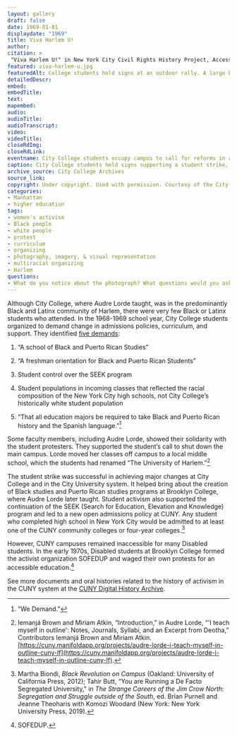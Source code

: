 ```yaml
--- 
layout: gallery
draft: false
date: 1969-01-01
displaydate: "1969"
title: Viva Harlem U!
author: 
citation: >
 "Viva Harlem U!" in New York City Civil Rights History Project, Accessed: [Month Day, Year], https://nyccivilrightshistory.org/gallery/viva-harlem-u.
featured: viva-harlem-u.jpg
featuredAlt: College students hold signs at an outdoor rally. A large banner reads, &quot;Support the Five Demands - Viva Harlem U.&quot;
detailedDescr: 
embed: 
embedTitle: 
text: 
mapembed: 
audio: 
audioTitle: 
audioTranscript: 
video: 
videoTitle: 
closeRdImg: 
closeRdLink: 
eventname: City College students occupy campus to call for reforms in admissions and curriculum.
caption: City College students held signs supporting a student strike, after several months of organizing for changes in curriculum and admissions there and on other City University of New York campuses.
archive_source: City College Archives
source_link: 
copyright: Under copyright. Used with permission. Courtesy of the City College Archives.
categories: 
- Manhattan
- higher education
tags: 
- women's activism
- Black people
- white people
- protest
- curriculum
- organizing
- photography, imagery, & visual representation
- multiracial organizing
- Harlem
questions: 
- What do you notice about the photograph? What questions would you ask to learn more about this protest? 
--- 
```


Although City College, where Audre Lorde taught, was in the predominantly Black and Latinx community of Harlem, there were very few Black or Latinx students who attended. In the 1968-1969 school year, City College students organized to demand change in admissions policies, curriculum, and support. They identified [five demands](/topics/black-latina-women/audre-lorde-cuny/we-demand/):

1. “A school of Black and Puerto Rican Studies”

2. “A freshman orientation for Black and Puerto Rican Students”

3. Student control over the SEEK program

4. Student populations in incoming classes that reflected the racial composition of the New York City high schools, not City College’s historically white student population

5. “That all education majors be required to take Black and Puerto Rican history and the Spanish language.”[^1]

Some faculty members, including Audre Lorde, showed their solidarity with the student protesters. They supported the student’s call to shut down the main campus. Lorde moved her classes off campus to a local middle school, which the students had renamed “The University of Harlem.”[^2]  

The student strike was successful in achieving major changes at City College and in the City University system. It helped bring about the creation of Black studies and Puerto Rican studies programs at Brooklyn College, where Audre Lorde later taught. Student activism also supported the continuation of the SEEK (Search for Education, Elevation and Knowledge) program and led to a new open admissions policy at CUNY. Any student who completed high school in New York City would be admitted to at least one of the CUNY community colleges or four-year colleges.[^3]  

However, CUNY campuses remained inaccessible for many Disabled students. In the early 1970s, Disabled students at Brooklyn College formed the activist organization SOFEDUP and waged their own protests for an accessible education.[^4]

See more documents and oral histories related to the history of activism in the CUNY system at the [CUNY Digital History Archive](https://cdha.cuny.edu/).


[^1]: “We Demand.”

[^2]:  Iemanjá Brown and Miriam Atkin, “Introduction,” in Audre Lorde, “'I teach myself in outline': Notes, Journals, Syllabi, and an Excerpt from Deotha,” Contributors Iemanjá Brown and Miriam Atkin. [https://cuny.manifoldapp.org/projects/audre-lorde-i-teach-myself-in-outline-cuny-lf](https://cuny.manifoldapp.org/projects/audre-lorde-i-teach-myself-in-outline-cuny-lf).

[^3]: Martha Biondi, *Black Revolution on Campus* (Oakland: University of California Press, 2012); Tahir Butt, “You are Running a De Facto Segregated University," in *The Strange Careers of the Jim Crow North: Segregation and Struggle outside of the South*, ed.  Brian Purnell and Jeanne Theoharis with Komozi Woodard (New York: New York University Press, 2019).

[^4]: SOFEDUP.
